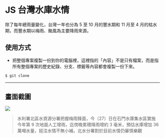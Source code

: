 # JS 台灣水庫水情

除了每年總雨量變化，台灣一年也分為 5 至 10 月的豐水期和 11 月至 4 月的枯水期，而豐水期以梅雨、颱風為主要降雨來源。

## 使用方式
- 把整個專案複製一份到你的電腦裡，這裡指的「內容」不是只有檔案，而是指所有整個專案的歷史紀錄、分支、標籤等內容都會複製一份下來。
```sh
$ git clone
```

----

## 畫面截圖
![](https://i.imgur.com/70PvDSV.png)
> 水利署北區水資源分署把握梅雨鋒面，今（27）日在石門水庫集水區實施今年第 9 次地面人工增雨，迄傍晚累積降雨增約 3 毫米，預估水庫增加 36 萬噸水量，挹注水情不無小補，北水分署對於目前水情仍審慎樂觀
